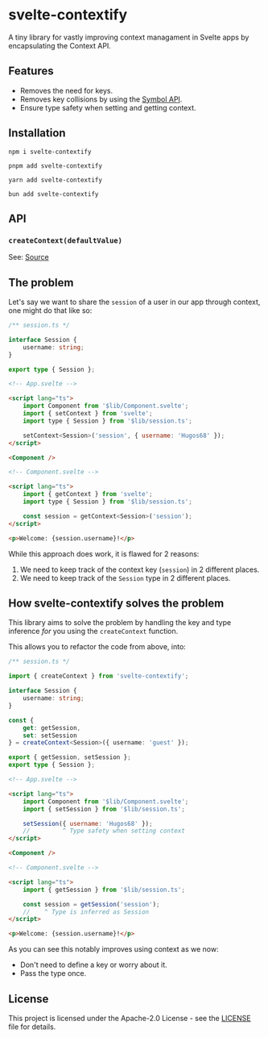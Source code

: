 # svelte-contextify

A tiny library for vastly improving context managament in Svelte apps by encapsulating the Context API.

## Features

- Removes the need for keys.
- Removes key collisions by using the [Symbol API](https://developer.mozilla.org/en-US/docs/Web/JavaScript/Reference/Global_Objects/Symbol).
- Ensure type safety when setting and getting context.

## Installation

```
npm i svelte-contextify
```
```
pnpm add svelte-contextify
```
```
yarn add svelte-contextify
```
```
bun add svelte-contextify
```

## API

### `createContext(defaultValue)`

See: [Source](./src/index.ts)

## The problem

Let's say we want to share the `session` of a user in our app through context, one might do that like so:

```ts
/** session.ts */

interface Session {
	username: string;
}

export type { Session };
```

```html
<!-- App.svelte -->

<script lang="ts">
	import Component from '$lib/Component.svelte';
	import { setContext } from 'svelte';
	import type { Session } from '$lib/session.ts';

	setContext<Session>('session', { username: 'Hugos68' });
</script>

<Component />
```

```html
<!-- Component.svelte -->

<script lang="ts">
	import { getContext } from 'svelte';
	import type { Session } from '$lib/session.ts';

	const session = getContext<Session>('session');
</script>

<p>Welcome: {session.username}!</p>
```

While this approach does work, it is flawed for 2 reasons:

1. We need to keep track of the context key (`session`) in 2 different places.
2. We need to keep track of the `Session` type in 2 different places.

## How svelte-contextify solves the problem

This library aims to solve the problem by handling the key and type inference _for_ you using the `createContext` function.

This allows you to refactor the code from above, into:

```ts
/** session.ts */

import { createContext } from 'svelte-contextify';

interface Session {
	username: string;
}

const {
	get: getSession,
	set: setSession
} = createContext<Session>({ username: 'guest' });

export { getSession, setSession };
export type { Session };
```

```html
<!-- App.svelte -->

<script lang="ts">
	import Component from '$lib/Component.svelte';
	import { setSession } from '$lib/session.ts';

	setSession({ username: 'Hugos68' });
	//         ^ Type safety when setting context
</script>

<Component />
```

```html
<!-- Component.svelte -->

<script lang="ts">
	import { getSession } from '$lib/session.ts';

	const session = getSession('session');
	//    ^ Type is inferred as Session
</script>

<p>Welcome: {session.username}!</p>
```

As you can see this notably improves using context as we now:

- Don't need to define a key or worry about it.
- Pass the type once.

## License

This project is licensed under the Apache-2.0 License - see the [LICENSE](LICENSE.txt) file for details.
